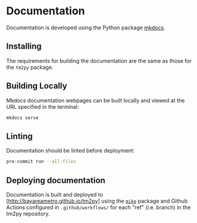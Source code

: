 # Documentation

Documentation is developed using the Python package [mkdocs](https://www.mkdocs.org/).

## Installing

The requirements for building the documentation are the same as those for the `tm2py` package.

## Building Locally

Mkdocs documentation webpages can be built locally and viewed at the URL specified in the terminal:

```sh
mkdocs serve
```

## Linting

Documentation should be linted before deployment:

```sh
pre-commit run --all-files
```

## Deploying documentation

Documentation is built and deployed to [http://bayareametro.github.io/tm2py] using the [`mike`](https://github.com/jimporter/mike) package and Github Actions configured in `.github/workflows/` for each "ref" (i.e. branch) in the tm2py repository.
